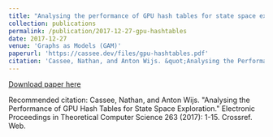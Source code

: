 ```yaml
---
title: "Analysing the performance of GPU hash tables for state space exploration"
collection: publications
permalink: /publication/2017-12-27-gpu-hashtables
date: 2017-12-27
venue: 'Graphs as Models (GAM)'
paperurl: 'https://cassee.dev/files/gpu-hashtables.pdf'
citation: 'Cassee, Nathan, and Anton Wijs. &quot;Analysing the Performance of GPU Hash Tables for State Space Exploration.&quot; Electronic Proceedings in Theoretical Computer Science 263 (2017): 1-15. Crossref. Web.'
---
```


<a href='https://cassee.dev/files/gpu-hashtables.pdf'>Download paper here</a>

Recommended citation: Cassee, Nathan, and Anton Wijs. "Analysing the Performance of GPU Hash Tables for State Space Exploration." Electronic Proceedings in Theoretical Computer Science 263 (2017): 1-15. Crossref. Web.